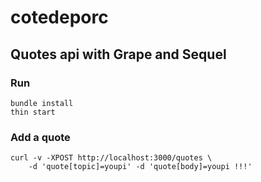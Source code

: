 # cotedeporc

## Quotes api with Grape and Sequel

### Run

	bundle install
	thin start

### Add a quote

	curl -v -XPOST http://localhost:3000/quotes \
		-d 'quote[topic]=youpi' -d 'quote[body]=youpi !!!'
